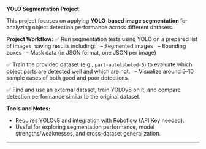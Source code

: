 **YOLO Segmentation Project**

This project focuses on applying **YOLO-based image segmentation** for analyzing object detection performance across different datasets.

**Project Workflow:**
✅ Run segmentation tests using YOLO on a prepared list of images, saving results including:
  – Segmented images
  – Bounding boxes
  – Mask data (in JSON format, one JSON per image)

✅ Train the provided dataset (e.g., `part-autolabeled-5`) to evaluate which object parts are detected well and which are not.
  – Visualize around 5–10 sample cases of both good and poor detections.

✅ Find and use an external dataset, train YOLOv8 on it, and compare detection performance similar to the original dataset.

**Tools and Notes:**

* Requires YOLOv8 and integration with Roboflow (API Key needed).
* Useful for exploring segmentation performance, model strengths/weaknesses, and cross-dataset generalization.

---

